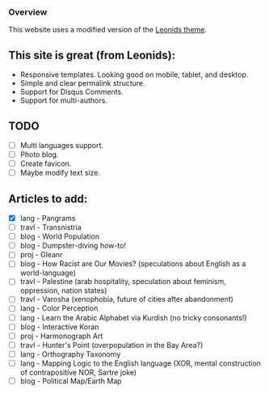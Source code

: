 ### Overview
This website uses a modified version of the [Leonids theme](https://github.com/renyuanz/leonids).

## This site is great (from Leonids):

* Responsive templates. Looking good on mobile, tablet, and desktop.
* Simple and clear permalink structure.
* Support for Disqus Comments.
* Support for multi-authors.

## TODO

- [ ] Multi languages support.
- [ ] Photo blog.
- [ ] Create favicon.
- [ ] Maybe modify text size.

## Articles to add:

- [X] lang - Pangrams
- [ ] travl - Transnistria
- [ ] blog - World Population
- [ ] blog - Dumpster-diving how-to!
- [ ] proj - Gleanr
- [ ] blog - How Racist are Our Movies? (speculations about English as a world-language)
- [ ] travl - Palestine (arab hospitality, speculation about feminism, oppression, nation states)
- [ ] travl - Varosha (xenophobia, future of cities after abandonment)
- [ ] lang - Color Perception
- [ ] lang - Learn the Arabic Alphabet via Kurdish (no tricky consonants!)
- [ ] blog - Interactive Koran
- [ ] proj - Harmonograph Art
- [ ] travl - Hunter's Point (overpopulation in the Bay Area?)
- [ ] lang - Orthography Taxonomy
- [ ] lang - Mapping Logic to the English language (XOR, mental construction of contrapositive NOR, Sartre joke)
- [ ] blog - Political Map/Earth Map